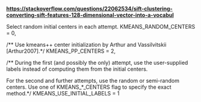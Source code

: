 **https://stackoverflow.com/questions/22062534/sift-clustering-converting-sift-features-128-dimensional-vector-into-a-vocabul**



Select random initial centers in each attempt.
KMEANS_RANDOM_CENTERS     = 0,


/** Use kmeans++ center initialization by Arthur and Vassilvitskii [Arthur2007].*/
KMEANS_PP_CENTERS         = 2,


/** During the first (and possibly the only) attempt, use the
user-supplied labels instead of computing them from the initial centers. 

For the second and
further attempts, use the random or semi-random centers. Use one of KMEANS_\*_CENTERS flag
to specify the exact method.*/
KMEANS_USE_INITIAL_LABELS = 1